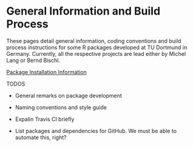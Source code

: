 General Information and Build Process
=====================================

These pages detail general information, coding conventions and build process instructions for some R packages developed at TU Dortmund in Germany. Currently, all the respective projects are lead either by Michel Lang or Bernd Bischl. 

[Package Installation Information](https://github.com/tudo-r/PackagesInfo/wiki/Installation-Information)

TODOS

* General remarks on package development

* Naming conventions and style guide

* Expalin Travis CI briefly

* List packages and dependencies for GitHub. We must be able to automate this, right?
